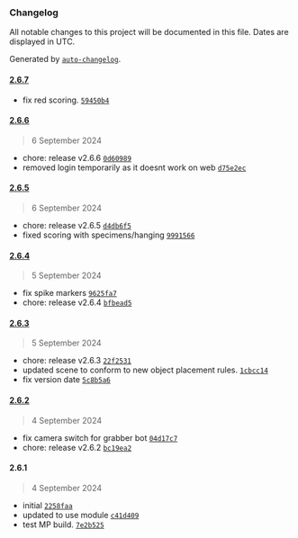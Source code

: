 ### Changelog

All notable changes to this project will be documented in this file. Dates are displayed in UTC.

Generated by [`auto-changelog`](https://github.com/CookPete/auto-changelog).

#### [2.6.7](https://github.com/CenterStage-VRS/ElectronApp-CS/compare/2.6.6...2.6.7)

- fix red scoring. [`59450b4`](https://github.com/CenterStage-VRS/ElectronApp-CS/commit/59450b433e5827b45103e2e64c0204574291a0d3)

#### [2.6.6](https://github.com/CenterStage-VRS/ElectronApp-CS/compare/2.6.5...2.6.6)

> 6 September 2024

- chore: release v2.6.6 [`0d60989`](https://github.com/CenterStage-VRS/ElectronApp-CS/commit/0d609895528a7ef4efa8a6a39023c3042b105dc4)
- removed login temporarily as it doesnt work on web [`d75e2ec`](https://github.com/CenterStage-VRS/ElectronApp-CS/commit/d75e2ec0970429de56ec983beead21752a80c576)

#### [2.6.5](https://github.com/CenterStage-VRS/ElectronApp-CS/compare/2.6.4...2.6.5)

> 6 September 2024

- chore: release v2.6.5 [`d4db6f5`](https://github.com/CenterStage-VRS/ElectronApp-CS/commit/d4db6f580bf0f5c2cef0ea1e575f51b8beae3f42)
- fixed scoring with specimens/hanging [`9991566`](https://github.com/CenterStage-VRS/ElectronApp-CS/commit/999156632f517391dc345fd99815f76a3d5c4aa2)

#### [2.6.4](https://github.com/CenterStage-VRS/ElectronApp-CS/compare/2.6.3...2.6.4)

> 5 September 2024

- fix spike markers [`9625fa7`](https://github.com/CenterStage-VRS/ElectronApp-CS/commit/9625fa7b808a97bc7dbf89456dffcc91487f9617)
- chore: release v2.6.4 [`bfbead5`](https://github.com/CenterStage-VRS/ElectronApp-CS/commit/bfbead5d5f9c9cda4109a9600771519066696632)

#### [2.6.3](https://github.com/CenterStage-VRS/ElectronApp-CS/compare/2.6.2...2.6.3)

> 5 September 2024

- chore: release v2.6.3 [`22f2531`](https://github.com/CenterStage-VRS/ElectronApp-CS/commit/22f2531b823f9d4646e35ce2987f0ff9eee41aa1)
- updated scene to conform to new object placement rules. [`1cbcc14`](https://github.com/CenterStage-VRS/ElectronApp-CS/commit/1cbcc147cd6dedeba88c3eaadebea6d2cf8ff03f)
- fix version date [`5c8b5a6`](https://github.com/CenterStage-VRS/ElectronApp-CS/commit/5c8b5a65d145b9578d992528296a78511303aa8f)

#### [2.6.2](https://github.com/CenterStage-VRS/ElectronApp-CS/compare/2.6.1...2.6.2)

> 4 September 2024

- fix camera switch for grabber bot [`04d17c7`](https://github.com/CenterStage-VRS/ElectronApp-CS/commit/04d17c7cf968ba8b69393eda9ebf4c5c25f0e4cb)
- chore: release v2.6.2 [`bc19ea2`](https://github.com/CenterStage-VRS/ElectronApp-CS/commit/bc19ea24338b3eb4d88e5fcb541f5946bd7fadde)

#### 2.6.1

> 4 September 2024

- initial [`2258faa`](https://github.com/CenterStage-VRS/ElectronApp-CS/commit/2258faa9d7556476633c36271f4acd84311dd389)
- updated to use module [`c41d409`](https://github.com/CenterStage-VRS/ElectronApp-CS/commit/c41d409e0d71d5ce7bb0f1f9b9b9e72decb294ce)
- test MP build. [`7e2b525`](https://github.com/CenterStage-VRS/ElectronApp-CS/commit/7e2b525db39a4a588e6f839f4f01f1f6ae76eee3)
